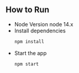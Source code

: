 ## How to Run

- Node Version
  node 14.x
- Install dependencies
  ```sh
  npm install
  ```
- Start the app
  ```sh
  npm start
  ```

